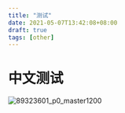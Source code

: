```yaml
---
title: "测试"
date: 2021-05-07T13:42:08+08:00
draft: true
tags: [other]
---
```


# 中文测试

![89323601_p0_master1200](https://cdn.jsdelivr.net/gh/z775729168/imgbed@master/img/89323601_p0_master1200.webp)

